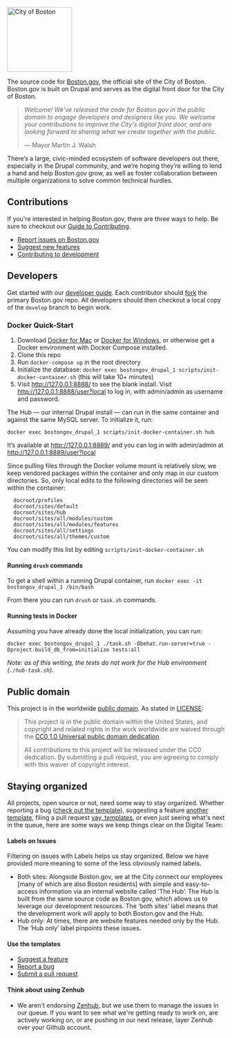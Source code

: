 <img src="https://cloud.githubusercontent.com/assets/9234/19400090/8c20c53c-9222-11e6-937c-02bce55e5301.png" alt="City of Boston" width="150" />

The source code for [Boston.gov](https://boston.gov), the official site of the City of Boston. Boston.gov is built on Drupal and serves as the digital front door for the City of Boston.

> _Welcome! We've released the code for Boston.gov in the public domain to engage developers and designers like you. We welcome your contributions to improve the City's digital front door, and are looking forward to sharing what we create together with the public._
> 
> — Mayor Martin J. Walsh

There’s a large, civic-minded ecosystem of software developers out there, especially in the Drupal community, and we’re hoping they’re willing to lend a hand and help Boston.gov grow, as well as foster collaboration between multiple organizations to solve common technical hurdles.    

## Contributions

If you're interested in helping Boston.gov, there are three ways to help. Be sure to checkout our [Guide to Contributing](https://github.com/CityOfBoston/boston.gov/blob/develop/guides/03-contributing-to-boston.gov.md).

* [Report issues on Boston.gov](https://github.com/CityOfBoston/boston.gov/blob/develop/guides/03-contributing-to-boston.gov.md#reporting-bugs)
* [Suggest new features](https://github.com/CityOfBoston/boston.gov/blob/develop/guides/03-contributing-to-boston.gov.md#suggest-new-features)
* [Contributing to development](https://github.com/CityOfBoston/boston.gov/blob/develop/guides/03-contributing-to-boston.gov.md#contributing-to-development)

## Developers

Get started with our [developer guide](https://github.com/CityOfBoston/boston.gov/blob/develop/guides/02-setting-up-development.md). Each contributor should [fork](https://help.github.com/articles/fork-a-repo) the primary Boston.gov repo. All developers should then checkout a local copy of the `develop` branch to begin work.

### Docker Quick-Start

1. Download [Docker for
   Mac](https://www.docker.com/docker-machttps://www.docker.com/docker-mac) or
   [Docker for Windows](https://www.docker.com/docker-windows), or otherwise get
   a Docker environment with Docker Compose installed.
1. Clone this repo
1. Run `docker-compose up` in the root directory
1. Initialize the database: `docker exec bostongov_drupal_1 scripts/init-docker-container.sh` (this will take 10+ minutes)
1. Visit http://127.0.0.1:8888/ to see the blank install. Visit
   http://127.0.0.1:8888/user?local to log in, with admin/admin as username and
   password.

The Hub — our internal Drupal install — can run in the same container and
against the same MySQL server. To initialize it, run:

`docker exec bostongov_drupal_1 scripts/init-docker-container.sh hub`

It’s available at http://127.0.0.1:8889/ and you can log in with admin/admin at
http://127.0.0.1:8889/user?local

Since pulling files through the Docker volume mount is relatively slow, we keep
vendored packages within the container and only map in our custom directories.
So, only local edits to the following directories will be seen within the
container:

```
  docroot/profiles
  docroot/sites/default
  docroot/sites/hub
  docroot/sites/all/modules/custom
  docroot/sites/all/modules/features
  docroot/sites/all/settings
  docroot/sites/all/themes/custom
```

You can modify this list by editing `scripts/init-docker-container.sh`

#### Running `drush` commands

To get a shell within a running Drupal container, run `docker exec -it
bostongov_drupal_1 /bin/bash`

From there you can run `drush` or `task.sh` commands.

#### Running tests in Docker

Assuming you have already done the local initialization, you can run:
```
docker exec bostongov_drupal_1 ./task.sh -Dbehat.run-server=true -Dproject.build_db_from=initialize tests:all
```

_Note: as of this writing, the tests do not work for the Hub environment (`./hub-task.sh`)._


## Public domain

This project is in the worldwide [public domain](LICENSE.md). As stated in [LICENSE](LICENSE.md):

> This project is in the public domain within the United States, and copyright and related rights in the work worldwide are waived through the [CC0 1.0 Universal public domain dedication](https://creativecommons.org/publicdomain/zero/1.0/).
>
> All contributions to this project will be released under the CC0 dedication. By submitting a pull request, you are agreeing to comply with this waiver of copyright interest.

## Staying organized

All projects, open source or not, need some way to stay organized. Whether reporting a bug ([check out the template](https://github.com/CityOfBoston/boston.gov/blob/develop/guides/03-contributing-to-boston.gov.md#bug-report-template)), suggesting a feature [another template](https://github.com/CityOfBoston/boston.gov/blob/develop/guides/03-contributing-to-boston.gov.md#feature-template), filing a pull request [yay, templates](https://github.com/CityOfBoston/boston.gov/blob/develop/guides/03-contributing-to-boston.gov.md#pull-request-template), or even just seeing what's next in the queue, here are some ways we keep things clear on the Digital Team:

#### Labels on Issues

Filtering on issues with Labels helps us stay organized. Below we have provided more meaning to some of the less obviously named labels.

* Both sites: Alongside Boston.gov, we at the City connect our employees [many of which are also Boston residents] with simple and easy-to-access information via an internal website called ‘The Hub’. The Hub is built from the same source code as Boston.gov, which allows us to leverage our development resources. The ‘both sites’ label means that the development work will apply to both Boston.gov and the Hub.
* Hub only: At times, there are website features needed only by the Hub. The ‘Hub only’ label pinpoints these issues.

#### Use the templates

* [Suggest a feature](https://github.com/CityOfBoston/boston.gov/blob/develop/guides/03-contributing-to-boston.gov.md#feature-template)
* [Report a bug](https://github.com/CityOfBoston/boston.gov/blob/develop/guides/03-contributing-to-boston.gov.md#bug-report-template)
* [Submit a pull request](https://github.com/CityOfBoston/boston.gov/blob/develop/guides/03-contributing-to-boston.gov.md#pull-request-template)

#### Think about using Zenhub

* We aren't endorsing [Zenhub](https://www.zenhub.com/), but we use them to manage the issues in our queue. If you want to see what we're getting ready to work on, are actively working on, or are pushing in our next release, layer Zenhub over your Github account.
